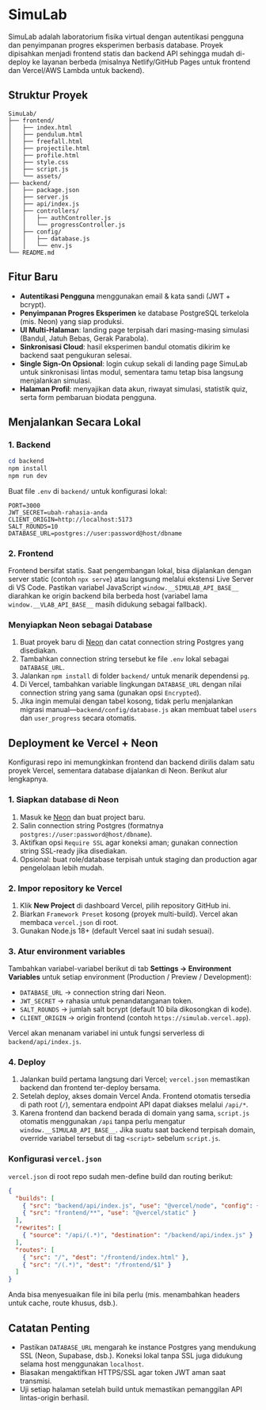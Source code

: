 # SimuLab

SimuLab adalah laboratorium fisika virtual dengan autentikasi pengguna dan penyimpanan progres eksperimen berbasis database. Proyek dipisahkan menjadi frontend statis dan backend API sehingga mudah di-deploy ke layanan berbeda (misalnya Netlify/GitHub Pages untuk frontend dan Vercel/AWS Lambda untuk backend).

## Struktur Proyek

```
SimuLab/
├── frontend/
│   ├── index.html
│   ├── pendulum.html
│   ├── freefall.html
│   ├── projectile.html
│   ├── profile.html
│   ├── style.css
│   ├── script.js
│   └── assets/
├── backend/
│   ├── package.json
│   ├── server.js
│   ├── api/index.js
│   ├── controllers/
│   │   ├── authController.js
│   │   └── progressController.js
│   ├── config/
│   │   ├── database.js
│   │   └── env.js
└── README.md
```

## Fitur Baru

- **Autentikasi Pengguna** menggunakan email & kata sandi (JWT + bcrypt).
- **Penyimpanan Progres Eksperimen** ke database PostgreSQL terkelola (mis. Neon) yang siap produksi.
- **UI Multi-Halaman**: landing page terpisah dari masing-masing simulasi (Bandul, Jatuh Bebas, Gerak Parabola).
- **Sinkronisasi Cloud**: hasil eksperimen bandul otomatis dikirim ke backend saat pengukuran selesai.
- **Single Sign-On Opsional**: login cukup sekali di landing page SimuLab untuk sinkronisasi lintas modul, sementara tamu tetap bisa langsung menjalankan simulasi.
- **Halaman Profil**: menyajikan data akun, riwayat simulasi, statistik quiz, serta form pembaruan biodata pengguna.

## Menjalankan Secara Lokal

### 1. Backend

```powershell
cd backend
npm install
npm run dev
```

Buat file `.env` di `backend/` untuk konfigurasi lokal:

```
PORT=3000
JWT_SECRET=ubah-rahasia-anda
CLIENT_ORIGIN=http://localhost:5173
SALT_ROUNDS=10
DATABASE_URL=postgres://user:password@host/dbname
```

### 2. Frontend

Frontend bersifat statis. Saat pengembangan lokal, bisa dijalankan dengan server static (contoh `npx serve`) atau langsung melalui ekstensi Live Server di VS Code. Pastikan variabel JavaScript `window.__SIMULAB_API_BASE__` diarahkan ke origin backend bila berbeda host (variabel lama `window.__VLAB_API_BASE__` masih didukung sebagai fallback).

### Menyiapkan Neon sebagai Database

1. Buat proyek baru di [Neon](https://neon.tech) dan catat connection string Postgres yang disediakan.
2. Tambahkan connection string tersebut ke file `.env` lokal sebagai `DATABASE_URL`.
3. Jalankan `npm install` di folder `backend/` untuk menarik dependensi `pg`.
4. Di Vercel, tambahkan variable lingkungan `DATABASE_URL` dengan nilai connection string yang sama (gunakan opsi `Encrypted`).
5. Jika ingin memulai dengan tabel kosong, tidak perlu menjalankan migrasi manual—`backend/config/database.js` akan membuat tabel `users` dan `user_progress` secara otomatis.

## Deployment ke Vercel + Neon

Konfigurasi repo ini memungkinkan frontend dan backend dirilis dalam satu proyek Vercel, sementara database dijalankan di Neon. Berikut alur lengkapnya.

### 1. Siapkan database di Neon

1. Masuk ke [Neon](https://neon.tech) dan buat project baru.
2. Salin connection string Postgres (formatnya `postgres://user:password@host/dbname`).
3. Aktifkan opsi `Require SSL` agar koneksi aman; gunakan connection string SSL-ready jika disediakan.
4. Opsional: buat role/database terpisah untuk staging dan production agar pengelolaan lebih mudah.

### 2. Impor repository ke Vercel

1. Klik **New Project** di dashboard Vercel, pilih repository GitHub ini.
2. Biarkan `Framework Preset` kosong (proyek multi-build). Vercel akan membaca `vercel.json` di root.
3. Gunakan Node.js 18+ (default Vercel saat ini sudah sesuai).

### 3. Atur environment variables

Tambahkan variabel-variabel berikut di tab **Settings → Environment Variables** untuk setiap environment (Production / Preview / Development):

- `DATABASE_URL` → connection string dari Neon.
- `JWT_SECRET` → rahasia untuk penandatanganan token.
- `SALT_ROUNDS` → jumlah salt bcrypt (default 10 bila dikosongkan di kode).
- `CLIENT_ORIGIN` → origin frontend (contoh `https://simulab.vercel.app`).

Vercel akan menanam variabel ini untuk fungsi serverless di `backend/api/index.js`.

### 4. Deploy

1. Jalankan build pertama langsung dari Vercel; `vercel.json` memastikan backend dan frontend ter-deploy bersama.
2. Setelah deploy, akses domain Vercel Anda. Frontend otomatis tersedia di path root (`/`), sementara endpoint API dapat diakses melalui `/api/*`.
3. Karena frontend dan backend berada di domain yang sama, `script.js` otomatis menggunakan `/api` tanpa perlu mengatur `window.__SIMULAB_API_BASE__`. Jika suatu saat backend terpisah domain, override variabel tersebut di tag `<script>` sebelum `script.js`.

### Konfigurasi `vercel.json`

`vercel.json` di root repo sudah men-define build dan routing berikut:

```json
{
  "builds": [
    { "src": "backend/api/index.js", "use": "@vercel/node", "config": { "includeFiles": "backend/**" } },
    { "src": "frontend/**", "use": "@vercel/static" }
  ],
  "rewrites": [
    { "source": "/api/(.*)", "destination": "/backend/api/index.js" }
  ],
  "routes": [
    { "src": "/", "dest": "/frontend/index.html" },
    { "src": "/(.*)", "dest": "/frontend/$1" }
  ]
}
```

Anda bisa menyesuaikan file ini bila perlu (mis. menambahkan headers untuk cache, route khusus, dsb.).

## Catatan Penting

- Pastikan `DATABASE_URL` mengarah ke instance Postgres yang mendukung SSL (Neon, Supabase, dsb.). Koneksi lokal tanpa SSL juga didukung selama host menggunakan `localhost`.
- Biasakan mengaktifkan HTTPS/SSL agar token JWT aman saat transmisi.
- Uji setiap halaman setelah build untuk memastikan pemanggilan API lintas-origin berhasil.
